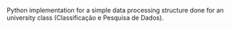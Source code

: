 Python implementation for a simple data processing structure done for an university class (Classificação e Pesquisa de Dados).
